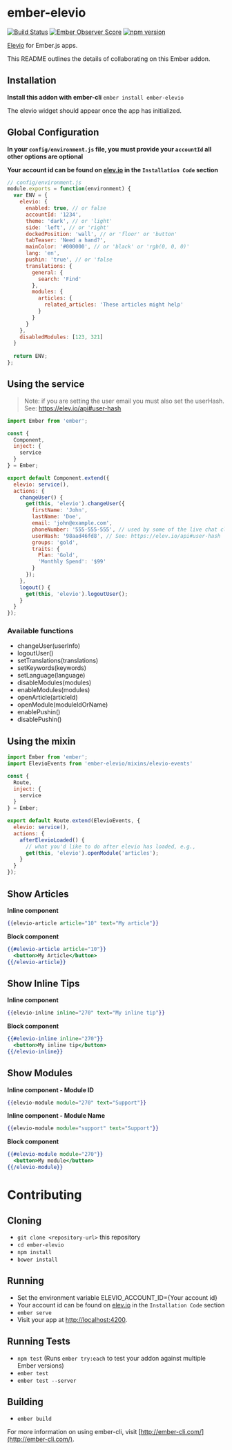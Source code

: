 # ember-elevio

[![Build Status](https://travis-ci.org/seawatts/ember-elevio.svg?branch=master)](https://travis-ci.org/seawatts/ember-elevio)
[![Ember Observer Score](https://emberobserver.com/badges/ember-elevio.svg)](https://emberobserver.com/addons/ember-elevio)
[![npm version](https://badge.fury.io/js/ember-elevio.svg)](https://badge.fury.io/js/ember-elevio)

[Elevio](http://elev.io) for Ember.js apps. 

This README outlines the details of collaborating on this Ember addon.

## Installation 

**Install this addon with ember-cli** `ember install ember-elevio`

The elevio widget should appear once the app has initialized.

## Global Configuration

**In your `config/environment.js` file, you must provide your `accountId` all other options are optional**

**Your account id can be found on [elev.io](https://app.elev.io/installation) in the `Installation Code` section**

```js
// config/environment.js
module.exports = function(environment) {
  var ENV = {
    elevio: {
      enabled: true, // or false
      accountId: '1234',
      theme: 'dark', // or 'light'
      side: 'left', // or 'right'
      dockedPosition: 'wall', // or 'floor' or 'button'
      tabTeaser: 'Need a hand?',
      mainColor: '#000000', // or 'black' or 'rgb(0, 0, 0)'
      lang: 'en',
      pushin: 'true', // or 'false
      translations: {
        general: {
          search: 'Find'
        },
        modules: {
          articles: {
            related_articles: 'These articles might help'
          }
        }
      }
    },
    disabledModules: [123, 321]
  }
  
  return ENV;
};
```

## Using the service
> Note: if you are setting the user email you must also set the userHash. See: https://elev.io/api#user-hash


```js
import Ember from 'ember';

const {
  Component,
  inject: {
    service
  }
} = Ember;

export default Component.extend({
  elevio: service(),
  actions: {
    changeUser() {
      get(this, 'elevio').changeUser({
        firstName: 'John',
        lastName: 'Doe',
        email: 'john@example.com',
        phoneNumber: '555-555-555', // used by some of the live chat clients
        userHash: '98aad46fd8', // See: https://elev.io/api#user-hash
        groups: 'gold',
        traits: {
          Plan: 'Gold',
          'Monthly Spend': '$99'
        }
      });
    },
    logout() {
      get(this, 'elevio').logoutUser();
    }
  }
});
```

### Available functions
* changeUser(userInfo)
* logoutUser()
* setTranslations(translations)
* setKeywords(keywords)
* setLanguage(language)
* disableModules(modules)
* enableModules(modules)
* openArticle(articleId)
* openModule(moduleIdOrName)
* enablePushin()
* disablePushin()
 
## Using the mixin

```js
import Ember from 'ember';
import ElevioEvents from 'ember-elevio/mixins/elevio-events'

const {
  Route,
  inject: {
    service
  }
} = Ember;

export default Route.extend(ElevioEvents, {
  elevio: service(),
  actions: {
    afterElevioLoaded() {
      // what you'd like to do after elevio has loaded, e.g.,
      get(this, 'elevio').openModule('articles');
    }
  }
});
```

## Show Articles
**Inline component**
```hbs
{{elevio-article article="10" text="My article"}}
```

**Block component** 
```hbs
{{#elevio-article article="10"}}
  <button>My Article</button>
{{/elevio-article}}
```

## Show Inline Tips 

**Inline component**
```hbs
{{elevio-inline inline="270" text="My inline tip"}}
```

**Block component** 
```hbs
{{#elevio-inline inline="270"}}
  <button>My inline tip</button>
{{/elevio-inline}}
```

## Show Modules
**Inline component - Module ID**
```hbs
{{elevio-module module="270" text="Support"}}
```

**Inline component - Module Name**
```hbs
{{elevio-module module="support" text="Support"}}
```

**Block component**
```hbs
{{#elevio-module module="270"}}
  <button>My module</button>
{{/elevio-module}}
```

# Contributing 

## Cloning 

* `git clone <repository-url>` this repository
* `cd ember-elevio`
* `npm install`
* `bower install`
 
## Running
* Set the environment variable ELEVIO_ACCOUNT_ID={Your account id}
* Your account id can be found on [elev.io](https://app.elev.io/installation) in the `Installation Code` section
* `ember serve`
* Visit your app at [http://localhost:4200](http://localhost:4200).

## Running Tests

* `npm test` (Runs `ember try:each` to test your addon against multiple Ember versions)
* `ember test`
* `ember test --server`

## Building

* `ember build`

For more information on using ember-cli, visit [http://ember-cli.com/](http://ember-cli.com/).
